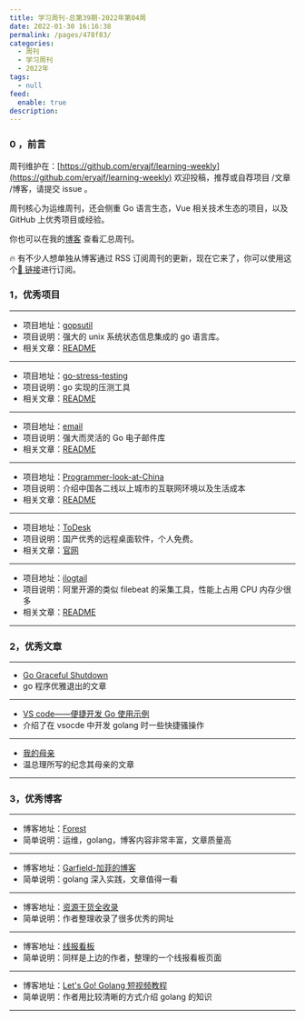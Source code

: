 ```yaml
---
title: 学习周刊-总第39期-2022年第04周
date: 2022-01-30 16:16:38
permalink: /pages/478f83/
categories:
  - 周刊
  - 学习周刊
  - 2022年
tags:
  - null
feed:
  enable: true
description:
---
```


### 0 ，前言

周刊维护在：[https://github.com/eryajf/learning-weekly](https://github.com/eryajf/learning-weekly) 欢迎投稿，推荐或自荐项目 /文章 /博客，请提交 issue 。

周刊核心为运维周刊，还会侧重 Go 语言生态，Vue 相关技术生态的项目，以及 GitHub 上优秀项目或经验。

你也可以在我的[博客](https://wiki.eryajf.net/learning-weekly/) 查看汇总周刊。

🔥 有不少人想单独从博客通过 RSS 订阅周刊的更新，现在它来了，你可以使用这个[🔗 链接](https://wiki.eryajf.net/learning-weekly.xml)进行订阅。

### 1，优秀项目

---

- 项目地址：[gopsutil](https://github.com/shirou/gopsutil)
- 项目说明：强大的 unix 系统状态信息集成的 go 语言库。
- 相关文章：[README](https://github.com/shirou/gopsutil#readme)

---

- 项目地址：[go-stress-testing](https://github.com/link1st/go-stress-testing)
- 项目说明：go 实现的压测工具
- 相关文章：[README](https://github.com/link1st/go-stress-testing#readme)

---

- 项目地址：[email](https://github.com/jordan-wright/email)
- 项目说明：强大而灵活的 Go 电子邮件库
- 相关文章：[README](https://github.com/jordan-wright/email#readme)

---

- 项目地址：[Programmer-look-at-China](https://github.com/csguide-dabai/Programmer-look-at-China)
- 项目说明：介绍中国各二线以上城市的互联网环境以及生活成本
- 相关文章：[README](https://github.com/csguide-dabai/Programmer-look-at-China#readme)

---

- 项目地址：[ToDesk](https://www.todesk.com/)
- 项目说明：国产优秀的远程桌面软件，个人免费。
- 相关文章：[官网](https://www.todesk.com/)

---

- 项目地址：[ilogtail](https://github.com/alibaba/ilogtail)
- 项目说明：阿里开源的类似 filebeat 的采集工具，性能上占用 CPU 内存少很多
- 相关文章：[README](https://github.com/alibaba/ilogtail/blob/main/README-cn.md)

---

### 2，优秀文章

---

- [Go Graceful Shutdown](https://youwu.today/skill/backend/go-graceful-shutdow/)
- go 程序优雅退出的文章

---

- [VS code——便捷开发 Go 使用示例](https://zhuanlan.zhihu.com/p/269215596)
- 介绍了在 vsocde 中开发 golang 时一些快捷骚操作

---

- [我的母亲](https://2newcenturynet.blogspot.com/2021/04/blog-post_35.html)
- 温总理所写的纪念其母亲的文章

---

### 3，优秀博客

---

- 博客地址：[Forest](https://alsritter.icu/)
- 简单说明：运维，golang，博客内容非常丰富，文章质量高

---

- 博客地址：[Garfield-加菲的博客](http://www.randyfield.cn/)
- 简单说明：golang 深入实践，文章值得一看

---

- 博客地址：[资源干货全收录](https://spcqwserdvymm.com.vika.cn/share/shryNwH3HRgvzMTaZVAGx/dstj2CheHZ8esYJ6rd/viw8UQW0a5z9M)
- 简单说明：作者整理收录了很多优秀的网址

---

- 博客地址：[线报看板](https://www.noisesite.cn/79e2ff7a-b8a0-4490-904d-d29d87806096)
- 简单说明：同样是上边的作者，整理的一个线报看板页面

---

- 博客地址：[Let's Go! Golang 短视频教程](https://pegasuswang.github.io/LetsGo/)
- 简单说明：作者用比较清晰的方式介绍 golang 的知识

---
